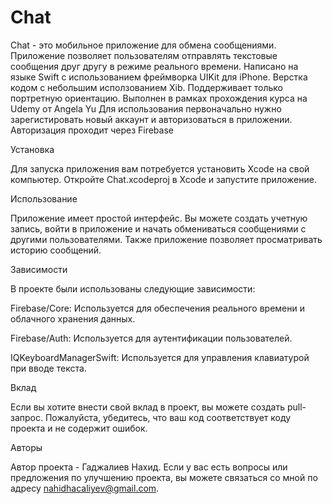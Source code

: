 # Chat

Chat - это мобильное приложение для обмена сообщениями. Приложение позволяет пользователям отправлять текстовые сообщения друг другу в режиме реального времени.
Написано на языке Swift с использованием фреймворка UIKit для iPhone. Верстка кодом с небольшим исползованием Xib. Поддерживает только портретную ориентацию. Выполнен в рамках прохождения курса на Udemy от Angela Yu
Для использования первоначально нужно зарегистировать новый аккаунт и авторизоваться в приложении. Авторизация проходит через Firebase

Установка

Для запуска приложения вам потребуется установить Xcode на свой компьютер. Откройте Chat.xcodeproj в Xcode и запустите приложение.

Использование

Приложение имеет простой интерфейс. Вы можете создать учетную запись, войти в приложение и начать обмениваться сообщениями с другими пользователями. Также приложение позволяет просматривать историю сообщений.

Зависимости

В проекте были использованы следующие зависимости:

Firebase/Core: Используется для обеспечения реального времени и облачного хранения данных.

Firebase/Auth: Используется для аутентификации пользователей.

IQKeyboardManagerSwift: Используется для управления клавиатурой при вводе текста.

Вклад

Если вы хотите внести свой вклад в проект, вы можете создать pull-запрос. Пожалуйста, убедитесь, что ваш код соответствует коду проекта и не содержит ошибок.

Авторы

Автор проекта - Гаджалиев Нахид. Если у вас есть вопросы или предложения по улучшению проекта, вы можете связаться со мной по адресу nahidhacaliyev@gmail.com.
